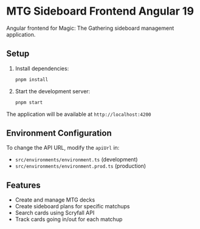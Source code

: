 # MTG Sideboard Frontend Angular 19

Angular frontend for Magic: The Gathering sideboard management application.

## Setup

1. Install dependencies:

   ```bash
   pnpm install
   ```

2. Start the development server:

   ```bash
   pnpm start
   ```

The application will be available at `http://localhost:4200`

## Environment Configuration

To change the API URL, modify the `apiUrl` in:

- `src/environments/environment.ts` (development)
- `src/environments/environment.prod.ts` (production)

## Features

- Create and manage MTG decks
- Create sideboard plans for specific matchups
- Search cards using Scryfall API
- Track cards going in/out for each matchup
